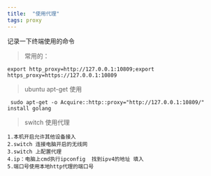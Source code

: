 ```yaml
---
title:  "使用代理"
tags: proxy
---
```


记录一下终端使用的命令
<!--more-->

> 常用的：

```shell
export http_proxy=http://127.0.0.1:10809;export https_proxy=https://127.0.0.1:10809
```

> ubuntu apt-get 使用

```shell
 sudo apt-get -o Acquire::http::proxy="http://127.0.0.1:10809/" install golang
```

> switch 使用代理

```
1.本机开启允许其他设备接入
2.switch 连接电脑开启的无线网
3.switch 上配置代理
4.ip：电脑上cmd执行ipconfig  找到ipv4的地址 填入
5.端口号使用本地http代理的端口号
```